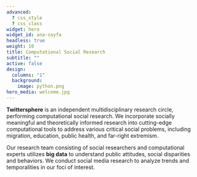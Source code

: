 ```yaml
---
advanced:
  ? css_style
  ? css_class
widget: hero
widget_id: ana-sayfa
headless: true
weight: 10
title: Computational Social Research
subtitle: ""
active: false
design:
  columns: "1"
  background:
    image: python.png
hero_media: welcome.jpg
---
```

**Twittersphere** is an independent multidisciplinary research circle, performing computational social research. We incorporate socially meaningful and theoretically informed research into cutting-edge computational tools to address various critical social problems, including migration, education, public health, and far-right extremism.

Our research team consisting of social researchers and computational experts utilizes **big data** to understand public attitudes, social disparities and behaviors. We conduct social media research to analyze trends and temporalities in our foci of interest.